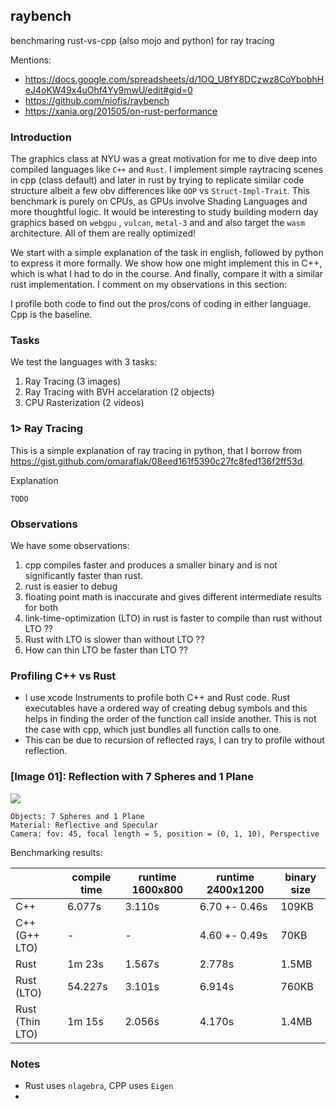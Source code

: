 ## raybench
benchmaring rust-vs-cpp (also mojo and python) for ray tracing

Mentions:
- https://docs.google.com/spreadsheets/d/1OQ_U8fY8DCzwz8CoYbobhHeJ4oKW49x4uOhf4Yy9mwU/edit#gid=0
- https://github.com/niofis/raybench
- https://xania.org/201505/on-rust-performance


### Introduction
The graphics class at NYU was a great motivation for me to dive deep into compiled languages like `C++` and `Rust`. I implement simple raytracing scenes in cpp (class default) and later in rust by trying to replicate similar code structure albeit a few obv differences like `OOP` vs `Struct-Impl-Trait`. This benchmark is purely on CPUs, as GPUs involve Shading Languages and more thoughtful logic. It would be interesting to study building modern day graphics based on `webgpu` , `vulcan`, `metal-3` and and also target the `wasm` architecture. All of them are really optimized! 

We start with a simple explanation of the task in english, followed by python to express it more formally. We show how one might implement this in C++, which is what I had to do in the course. And finally, compare it with a similar rust implementation. I comment on my observations in this section: 

I profile both code to find out the pros/cons of coding in either language. Cpp is the baseline.


### Tasks
We test the languages with 3 tasks:
1. Ray Tracing (3 images)
2. Ray Tracing with BVH accelaration (2 objects)
3. CPU Rasterization (2 videos)


### 1> Ray Tracing
This is a simple explanation of ray tracing in python, that I borrow from https://gist.github.com/omaraflak/08eed161f5390c27fc8fed136f2ff53d. 

Explanation
```
TODO 
```




### Observations
We have some observations:
1. cpp compiles faster and produces a smaller binary and is not significantly faster than rust.
2. rust is easier to debug
3. floating point math is inaccurate and gives different intermediate results for both
4. link-time-optimization (LTO) in rust is faster to compile than rust without LTO ??
5. Rust with LTO is slower than without LTO ??
6. How can thin LTO be faster than LTO ??

### Profiling C++ vs Rust
- I use xcode Instruments to profile both C++ and Rust code. Rust executables have a ordered way of creating debug symbols and this helps in finding the order of the function call inside another. This is not the case with cpp, which just bundles all function calls to one. 
- This can be due to recursion of reflected rays, I can try to profile without reflection. 


### [Image 01]: Reflection with 7 Spheres and 1 Plane
<img src="./scene.png">

```
Objects: 7 Spheres and 1 Plane
Material: Reflective and Specular
Camera: fov: 45, focal length = 5, position = (0, 1, 10), Perspective
```


Benchmarking results:
<table>
  <thead>
    <tr>
      <th></th>
      <th>compile time</th>
      <th>runtime 1600x800</th>
      <th>runtime 2400x1200</th>
      <th>binary size</th>
    </tr>
  </thead>
  <tbody>
    <tr>
      <td>C++</td>
      <td>6.077s</td>
      <td>3.110s</td>
      <td>6.70 +- 0.46s</td>
      <td>109KB</td>
    </tr>
    <tr>
      <td>C++ (G++ LTO)</td>
      <td>-</td>
      <td>-</td>
      <td>4.60 +- 0.49s</td>
      <td>70KB</td>
    </tr>
    <tr>
      <td>Rust</td>
      <td>1m 23s</td>
      <td>1.567s</td>
      <td>2.778s</td>
      <td>1.5MB</td>
    </tr>
    <tr>
      <td>Rust (LTO)</td>
      <td>54.227s</td>
      <td>3.101s</td>
      <td>6.914s</td>
      <td>760KB</td>
    </tr>
    <tr>
      <td>Rust (Thin LTO)</td>
      <td>1m 15s</td>
      <td>2.056s</td>
      <td>4.170s</td>
      <td>1.4MB</td>
    </tr>
  </tbody>
</table>


### Notes
- Rust uses `nlagebra`, CPP uses `Eigen`
- 
